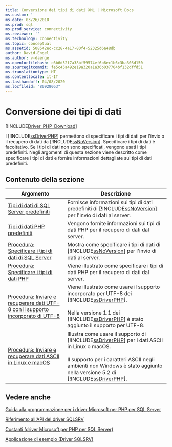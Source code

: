 ```yaml
---
title: Conversione dei tipi di dati XML | Microsoft Docs
ms.custom: ''
ms.date: 03/26/2018
ms.prod: sql
ms.prod_service: connectivity
ms.reviewer: ''
ms.technology: connectivity
ms.topic: conceptual
ms.assetid: 508542ec-cc28-4a17-80f4-52325d6a48db
author: David-Engel
ms.author: v-daenge
ms.openlocfilehash: c6b6d52f7a38bf59574ef6b6ec1b6c3ba303d150
ms.sourcegitcommit: fe5c45a492e19a320a1a36b037704bf132dffd51
ms.translationtype: HT
ms.contentlocale: it-IT
ms.lasthandoff: 04/08/2020
ms.locfileid: "80928063"
---
```

# <a name="converting-data-types"></a>Conversione dei tipi di dati
[!INCLUDE[Driver_PHP_Download](../../includes/driver_php_download.md)]

I [!INCLUDE[ssDriverPHP](../../includes/ssdriverphp_md.md)] permettono di specificare i tipi di dati per l'invio o il recupero di dati da [!INCLUDE[ssNoVersion](../../includes/ssnoversion-md.md)]. Specificare i tipi di dati è facoltativo. Se i tipi di dati non sono specificati, vengono usati i tipi predefiniti. Negli argomenti di questa sezione viene descritto come specificare i tipi di dati e fornire informazioni dettagliate sui tipi di dati predefiniti.  
  
## <a name="in-this-section"></a>Contenuto della sezione  
  
|Argomento|Descrizione|  
|---------|---------------|  
|[Tipi di dati di SQL Server predefiniti](../../connect/php/default-sql-server-data-types.md)|Fornisce informazioni sui tipi di dati predefiniti di [!INCLUDE[ssNoVersion](../../includes/ssnoversion-md.md)] per l'invio di dati al server.|  
|[Tipi di dati PHP predefiniti](../../connect/php/default-php-data-types.md)|Vengono fornite informazioni sui tipi di dati PHP per il recupero di dati dal server.|  
|[Procedura: Specificare i tipi di dati di SQL Server](../../connect/php/how-to-specify-sql-server-data-types-when-using-the-sqlsrv-driver.md)|Mostra come specificare i tipi di dati di [!INCLUDE[ssNoVersion](../../includes/ssnoversion-md.md)] per l'invio di dati al server.|  
|[Procedura: Specificare i tipi di dati PHP](../../connect/php/how-to-specify-php-data-types.md)|Viene illustrato come specificare i tipi di dati PHP per il recupero di dati dal server.|  
|[Procedura: Inviare e recuperare dati UTF-8 con il supporto incorporato di UTF-8](../../connect/php/how-to-send-and-retrieve-utf-8-data-using-built-in-utf-8-support.md)|Viene illustrato come usare il supporto incorporato per UTF-8 dei [!INCLUDE[ssDriverPHP](../../includes/ssdriverphp_md.md)].<br /><br />Nella versione 1.1 dei [!INCLUDE[ssDriverPHP](../../includes/ssdriverphp_md.md)] è stato aggiunto il supporto per UTF-8.|  
|[Procedura: Inviare e recuperare dati ASCII in Linux e macOS](../../connect/php/how-to-send-and-retrieve-ascii-data-in-linux-mac.md)|Illustra come usare il supporto di [!INCLUDE[ssDriverPHP](../../includes/ssdriverphp_md.md)] per i dati ASCII in Linux o macOS.<br /><br />Il supporto per i caratteri ASCII negli ambienti non Windows è stato aggiunto nella versione 5.2 di [!INCLUDE[ssDriverPHP](../../includes/ssdriverphp_md.md)].|
  
## <a name="see-also"></a>Vedere anche  
[Guida alla programmazione per i driver Microsoft per PHP per SQL Server](../../connect/php/programming-guide-for-php-sql-driver.md)

[Riferimento all'API del driver SQLSRV](../../connect/php/sqlsrv-driver-api-reference.md)

[Costanti &#40;driver Microsoft per PHP per SQL Server&#41;](../../connect/php/constants-microsoft-drivers-for-php-for-sql-server.md)

[Applicazione di esempio &#40;Driver SQLSRV&#41;](../../connect/php/example-application-sqlsrv-driver.md)  
  
